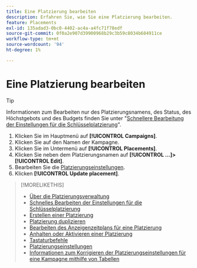 ```yaml
---
title: Eine Platzierung bearbeiten
description: Erfahren Sie, wie Sie eine Platzierung bearbeiten.
feature: Placements
exl-id: 135adad3-0bc0-4402-ac4a-a4fc71f78edf
source-git-commit: 0f0a2e907d39900968b29c3b59c8034b604911ce
workflow-type: tm+mt
source-wordcount: '94'
ht-degree: 1%

---
```


# Eine Platzierung bearbeiten

<!-- Some placements don't have this option. Clarify which placement types aren't eligible -- is it PG placements, or all placements using private inventory? And anything else? -->

>[!TIP]
>
> Informationen zum Bearbeiten nur des Platzierungsnamens, des Status, des Höchstgebots und des Budgets finden Sie unter &quot;[Schnellere Bearbeitung der Einstellungen für die Schlüsselplatzierung](/help/dsp/campaign-management/placements/placement-quick-edit.md)&quot;.

1. Klicken Sie im Hauptmenü auf **[!UICONTROL Campaigns]**.
1. Klicken Sie auf den Namen der Kampagne.
1. Klicken Sie im Untermenü auf **[!UICONTROL Placements]**.
1. Klicken Sie neben dem Platzierungsnamen auf **[!UICONTROL ...]>[!UICONTROL Edit]**.
1. Bearbeiten Sie die [Platzierungseinstellungen](placement-settings.md).
1. Klicken **[!UICONTROL Update placement]**.

>[!MORELIKETHIS]
>
>* [Über die Platzierungsverwaltung](placement-about.md)
>* [Schnelles Bearbeiten der Einstellungen für die Schlüsselplatzierung](placement-quick-edit.md)
>* [Erstellen einer Platzierung](placement-create.md)
>* [Platzierung duplizieren](placement-duplicate.md)
>* [Bearbeiten des Anzeigenzeitplans für eine Platzierung](placement-edit-ad-schedule.md)
>* [Anhalten oder Aktivieren einer Platzierung](placement-pause-activate.md)
>* [Tastaturbefehle](/help/dsp/campaign-management/reports/keyboard-shortcuts.md)
>* [Platzierungseinstellungen](placement-settings.md)
>* [Informationen zum Korrigieren der Platzierungseinstellungen für eine Kampagne mithilfe von Tabellen](/help/dsp/campaign-management/qa/qa-about.md)

